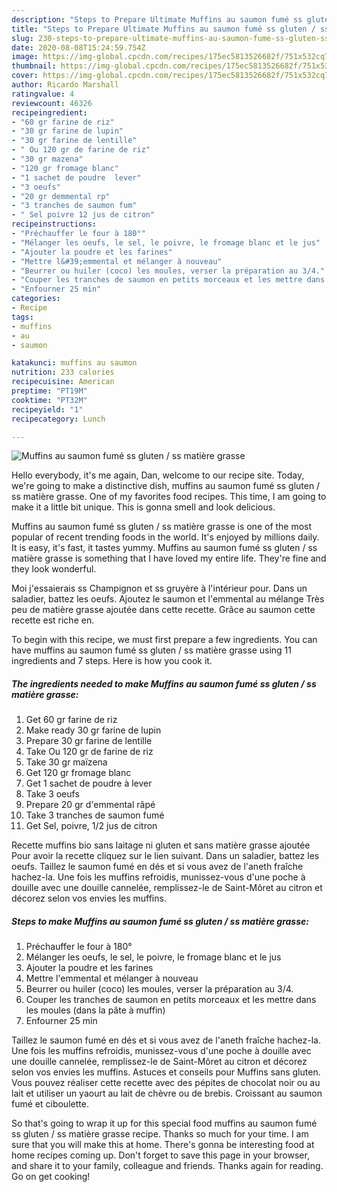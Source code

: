 ```yaml
---
description: "Steps to Prepare Ultimate Muffins au saumon fumé ss gluten / ss matière grasse"
title: "Steps to Prepare Ultimate Muffins au saumon fumé ss gluten / ss matière grasse"
slug: 230-steps-to-prepare-ultimate-muffins-au-saumon-fume-ss-gluten-ss-matiere-grasse
date: 2020-08-08T15:24:59.754Z
image: https://img-global.cpcdn.com/recipes/175ec5813526682f/751x532cq70/muffins-au-saumon-fume-ss-gluten-ss-matiere-grasse-photo-principale-de-la-recette.jpg
thumbnail: https://img-global.cpcdn.com/recipes/175ec5813526682f/751x532cq70/muffins-au-saumon-fume-ss-gluten-ss-matiere-grasse-photo-principale-de-la-recette.jpg
cover: https://img-global.cpcdn.com/recipes/175ec5813526682f/751x532cq70/muffins-au-saumon-fume-ss-gluten-ss-matiere-grasse-photo-principale-de-la-recette.jpg
author: Ricardo Marshall
ratingvalue: 4
reviewcount: 46326
recipeingredient:
- "60 gr farine de riz"
- "30 gr farine de lupin"
- "30 gr farine de lentille"
- " Ou 120 gr de farine de riz"
- "30 gr mazena"
- "120 gr fromage blanc"
- "1 sachet de poudre  lever"
- "3 oeufs"
- "20 gr demmental rp"
- "3 tranches de saumon fum"
- " Sel poivre 12 jus de citron"
recipeinstructions:
- "Préchauffer le four à 180°"
- "Mélanger les oeufs, le sel, le poivre, le fromage blanc et le jus"
- "Ajouter la poudre et les farines"
- "Mettre l&#39;emmental et mélanger à nouveau"
- "Beurrer ou huiler (coco) les moules, verser la préparation au 3/4."
- "Couper les tranches de saumon en petits morceaux et les mettre dans les moules (dans la pâte à muffin)"
- "Enfourner 25 min"
categories:
- Recipe
tags:
- muffins
- au
- saumon

katakunci: muffins au saumon 
nutrition: 233 calories
recipecuisine: American
preptime: "PT19M"
cooktime: "PT32M"
recipeyield: "1"
recipecategory: Lunch

---
```



![Muffins au saumon fumé ss gluten / ss matière grasse](https://img-global.cpcdn.com/recipes/175ec5813526682f/751x532cq70/muffins-au-saumon-fume-ss-gluten-ss-matiere-grasse-photo-principale-de-la-recette.jpg)

Hello everybody, it's me again, Dan, welcome to our recipe site. Today, we're going to make a distinctive dish, muffins au saumon fumé ss gluten / ss matière grasse. One of my favorites food recipes. This time, I am going to make it a little bit unique. This is gonna smell and look delicious.

Muffins au saumon fumé ss gluten / ss matière grasse is one of the most popular of recent trending foods in the world. It's enjoyed by millions daily. It is easy, it's fast, it tastes yummy. Muffins au saumon fumé ss gluten / ss matière grasse is something that I have loved my entire life. They're fine and they look wonderful.

Moi j&#39;essaierais ss Champignon et ss gruyère à l&#39;intérieur pour. Dans un saladier, battez les oeufs. Ajoutez le saumon et l&#39;emmental au mélange Très peu de matière grasse ajoutée dans cette recette. Grâce au saumon cette recette est riche en.


To begin with this recipe, we must first prepare a few ingredients. You can have muffins au saumon fumé ss gluten / ss matière grasse using 11 ingredients and 7 steps. Here is how you cook it.

<!--inarticleads1-->

##### The ingredients needed to make Muffins au saumon fumé ss gluten / ss matière grasse:

1. Get 60 gr farine de riz
1. Make ready 30 gr farine de lupin
1. Prepare 30 gr farine de lentille
1. Take  Ou 120 gr de farine de riz
1. Take 30 gr maïzena
1. Get 120 gr fromage blanc
1. Get 1 sachet de poudre à lever
1. Take 3 oeufs
1. Prepare 20 gr d&#39;emmental râpé
1. Take 3 tranches de saumon fumé
1. Get  Sel, poivre, 1/2 jus de citron


Recette muffins bio sans laitage ni gluten et sans matière grasse ajoutée Pour avoir la recette cliquez sur le lien suivant. Dans un saladier, battez les oeufs. Taillez le saumon fumé en dés et si vous avez de l&#39;aneth fraîche hachez-la. Une fois les muffins refroidis, munissez-vous d&#39;une poche à douille avec une douille cannelée, remplissez-le de Saint-Môret au citron et décorez selon vos envies les muffins. 

<!--inarticleads2-->

##### Steps to make Muffins au saumon fumé ss gluten / ss matière grasse:

1. Préchauffer le four à 180°
1. Mélanger les oeufs, le sel, le poivre, le fromage blanc et le jus
1. Ajouter la poudre et les farines
1. Mettre l&#39;emmental et mélanger à nouveau
1. Beurrer ou huiler (coco) les moules, verser la préparation au 3/4.
1. Couper les tranches de saumon en petits morceaux et les mettre dans les moules (dans la pâte à muffin)
1. Enfourner 25 min


Taillez le saumon fumé en dés et si vous avez de l&#39;aneth fraîche hachez-la. Une fois les muffins refroidis, munissez-vous d&#39;une poche à douille avec une douille cannelée, remplissez-le de Saint-Môret au citron et décorez selon vos envies les muffins. Astuces et conseils pour Muffins sans gluten. Vous pouvez réaliser cette recette avec des pépites de chocolat noir ou au lait et utiliser un yaourt au lait de chèvre ou de brebis. Croissant au saumon fumé et ciboulette. 

So that's going to wrap it up for this special food muffins au saumon fumé ss gluten / ss matière grasse recipe. Thanks so much for your time. I am sure that you will make this at home. There's gonna be interesting food at home recipes coming up. Don't forget to save this page in your browser, and share it to your family, colleague and friends. Thanks again for reading. Go on get cooking!

